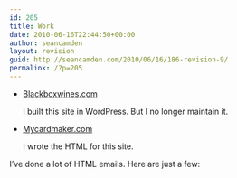 ```yaml
---
id: 205
title: Work
date: 2010-06-16T22:44:50+00:00
author: seancamden
layout: revision
guid: http://seancamden.com/2010/06/16/186-revision-9/
permalink: /?p=205
---
```

  * [Blackboxwines.com](http://www.blackboxwines.com/)
                  
    I built this site in WordPress. But I no longer maintain it.
  * [Mycardmaker.com](http://www.mycardmaker.com/)
                  
    I wrote the HTML for this site.

I&#8217;ve done a lot of HTML emails. Here are just a few: